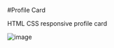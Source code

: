 #Profile Card

HTML CSS responsive profile card 

![image](https://github.com/omarfarukbadhon/Profile-card/assets/95760658/a461d612-1ba3-4a44-999a-83542842ca42)
